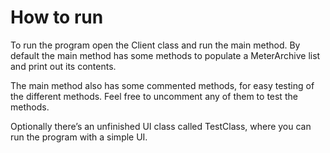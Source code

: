 # How to run 
To run the program  open the Client class and run the main method.
By default the main method has some methods to populate a MeterArchive list and print out its contents.

The main method also has some commented methods, for easy testing of the different methods. Feel free to uncomment any of them to test the methods.

Optionally there’s an unfinished UI class called TestClass, where you can run the program with a simple UI.